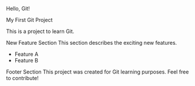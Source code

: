 Hello, Git!

 My First Git Project

 This is a project to learn Git.

New Feature Section
 This section describes the exciting new features.
- Feature A
- Feature B

Footer Section
This project was created for Git learning purposes.
Feel free to contribute!